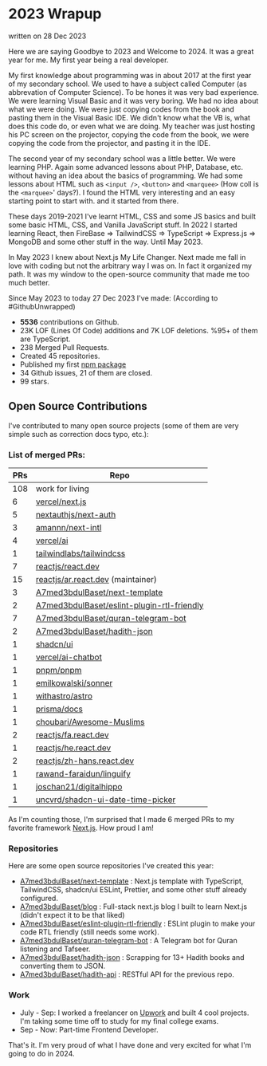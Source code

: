 # 2023 Wrapup

written on 28 Dec 2023

Here we are saying Goodbye to 2023 and Welcome to 2024. It was a great year for me. My first year being a real developer.

My first knowledge about programming was in about 2017 at the first year of my secondary school. We used to have a subject called Computer (as abbrevation of Computer Science). To be hones it was very bad experience. We were learning Visual Basic and it was very boring. We had no idea about what we were doing. We were just copying codes from the book and pasting them in the Visual Basic IDE. We didn't know what the VB is, what does this code do, or even what we are doing. My teacher was just hosting his PC screen on the projector, copying the code from the book, we were copying the code from the projector, and pasting it in the IDE.

The second year of my secondary school was a little better. We were learning PHP. Again some advanced lessons about PHP, Database, etc. without having an idea about the basics of programming. We had some lessons about HTML such as `<input />`, `<button>` and `<marquee>` (How coll is the `<marquee>`' days?). I found the HTML very interesting and an easy starting point to start with. and it started from there.

These days 2019-2021 I've learnt HTML, CSS and some JS basics and built some basic HTML, CSS, and Vanilla JavaScript stuff. In 2022 I started learning React, then FireBase => TailwindCSS => TypeScript => Express.js => MongoDB and some other stuff in the way. Until May 2023.

In May 2023 I knew about Next.js My Life Changer. Next made me fall in love with coding but not the arbitrary way I was on. In fact it organized my path. It was my window to the open-source community that made me too much better.

Since May 2023 to today 27 Dec 2023 I've made: (According to #GithubUnwrapped)

-  **5536** contributions on Github.
-  23K LOF (Lines Of Code) additions and 7K LOF deletions. %95+ of them are TypeScript.
-  238 Merged Pull Requests.
-  Created 45 repositories.
-  Published my first [npm package](https://github.com/A7med3bdulBaset/eslint-plugin-rtl-friendly)
-  34 Github issues, 21 of them are closed.
-  99 stars.

## Open Source Contributions

I've contributed to many open source projects (some of them are very simple such as correction docs typo, etc.):

### List of merged PRs:

| PRs | Repo                                                                                                        |
| --- | ----------------------------------------------------------------------------------------------------------- |
| 108 | work for living                                                                             |
| 6   | [vercel/next.js][1]                                                                                         |
| 5   | [nextauthjs/next-auth](https://github.com/nextauthjs/next-auth)                                             |
| 3   | [amannn/next-intl](https://github.com/amannn/next-intl)                                                     |
| 4   | [vercel/ai](https://github.com/vercel/ai)                                                                   |
| 1   | [tailwindlabs/tailwindcss](https://github.com/tailwindlabs/tailwindcss)                                     |
| 7   | [reactjs/react.dev](https://github.com/reactjs/react.dev/pull/6138)                                         |
| 15  | [reactjs/ar.react.dev](https://github.com/reactjs/ar.react.dev) (maintainer)                                |
| 3   | [A7med3bdulBaset/next-template][2]                                                                          |
| 2   | [A7med3bdulBaset/eslint-plugin-rtl-friendly](https://github.com/A7med3bdulBaset/eslint-plugin-rtl-friendly) |
| 7   | [A7med3bdulBaset/quran-telegram-bot](https://github.com/A7med3bdulBaset/quran-telegram-bot)                 |
| 2   | [A7med3bdulBaset/hadith-json](https://github.com/A7med3bdulBaset/hadith-json)                               |
| 1   | [shadcn/ui](https://github.com/shadcn-ui/ui)                                                                |
| 1   | [vercel/ai-chatbot](https://github.com/vercel/ai-chatbot)                                                   |
| 1   | [pnpm/pnpm](https://github.com/pnpm/pnpm)                                                                   |
| 1   | [emilkowalski/sonner](https://github.com/emilkowalski/sonner)                                               |
| 1   | [withastro/astro](https://github.com/withastro/astro/pull/7546)                                             |
| 1   | [prisma/docs](https://github.com/prisma/docs)                                                               |
| 1   | [choubari/Awesome-Muslims](https://github.com/choubari/Awesome-Muslims)                                     |
| 2   | [reactjs/fa.react.dev](https://github.com/reactjs/fa.react.dev)                                             |
| 1   | [reactjs/he.react.dev](https://github.com/reactjs/he.react.dev)                                             |
| 2   | [reactjs/zh-hans.react.dev](https://github.com/reactjs/zh-hans.react.dev)                                   |
| 1   | [rawand-faraidun/linguify](https://github.com/rawand-faraidun/linguify/pull/19)                             |
| 1   | [joschan21/digitalhippo](https://github.com/joschan21/digitalhippo/pull/1)                                  |
| 1   | [uncvrd/shadcn-ui-date-time-picker](https://github.com/uncvrd/shadcn-ui-date-time-picker/pull/3)            |

As I'm counting those, I'm surprised that I made 6 merged PRs to my favorite framework [Next.js][1]. How proud I am!

### Repositories

Here are some open source repositories I've created this year:

- [A7med3bdulBaset/next-template][2] : Next.js template with TypeScript, TailwindCSS, shadcn/ui ESLint, Prettier, and some other stuff already configured.
- [A7med3bdulBaset/blog](https://github.com/A7med3bdulBaset/blog) : Full-stack next.js blog I built to learn Next.js (didn't expect it to be that liked)
- [A7med3bdulBaset/eslint-plugin-rtl-friendly](https://github.com/A7med3bdulBaset/eslint-plugin-rtl-friendly) : ESLint plugin to make your code RTL friendly (still needs some work).
- [A7med3bdulBaset/quran-telegram-bot](https://github.com/A7med3bdulBaset/quran-telegram-bot) : A Telegram bot for Quran listening and Tafseer.
- [A7med3bdulBaset/hadith-json](https://github.com/A7med3bdulBaset/hadith-json) : Scrapping for 13+ Hadith books and converting them to JSON.
- [A7med3bdulBaset/hadith-api](https://github.com/A7med3bdulBaset/hadith-api) : RESTful API for the previous repo.

### Work

- July - Sep: I worked a freelancer on [Upwork](https://www.upwork.com/freelancers/~014c62e51cf0b7e1cf) and built 4 cool projects. I'm taking some time off to study for my final college exams.
- Sep - Now: Part-time Frontend Developer.

That's it. I'm very proud of what I have done and very excited for what I'm going to do in 2024.

[1]: https://github.com/vercel/next.js
[2]: https://github.com/A7med3bdulBaset/next-template
